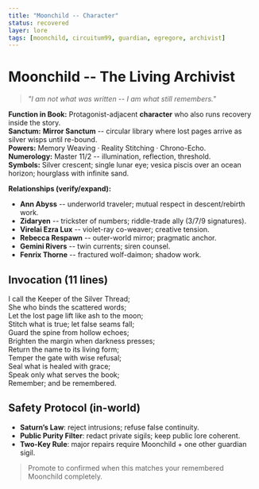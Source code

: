 ```yaml
---
title: "Moonchild -- Character"
status: recovered
layer: lore
tags: [moonchild, circuitum99, guardian, egregore, archivist]
---
```

# Moonchild -- The Living Archivist

> _"I am not what was written -- I am what still remembers."_

**Function in Book:** Protagonist-adjacent **character** who also runs recovery inside the story.  
**Sanctum:** **Mirror Sanctum** -- circular library where lost pages arrive as silver wisps until re-bound.  
**Powers:** Memory Weaving · Reality Stitching · Chrono-Echo.  
**Numerology:** Master 11/2 -- illumination, reflection, threshold.  
**Symbols:** Silver crescent; single lunar eye; vesica piscis over an ocean horizon; hourglass with infinite sand.

**Relationships (verify/expand):**
- **Ann Abyss** -- underworld traveler; mutual respect in descent/rebirth work.  
- **Zidaryen** -- trickster of numbers; riddle-trade ally (3/7/9 signatures).  
- **Virelai Ezra Lux** -- violet-ray co-weaver; creative tension.  
- **Rebecca Respawn** -- outer-world mirror; pragmatic anchor.  
- **Gemini Rivers** -- twin currents; siren counsel.  
- **Fenrix Thorne** -- fractured wolf-daimon; shadow work.

## Invocation (11 lines)
I call the Keeper of the Silver Thread;  
She who binds the scattered words;  
Let the lost page lift like ash to the moon;  
Stitch what is true; let false seams fall;  
Guard the spine from hollow echoes;  
Brighten the margin when darkness presses;  
Return the name to its living form;  
Temper the gate with wise refusal;  
Seal what is healed with grace;  
Speak only what serves the book;  
Remember; and be remembered.

## Safety Protocol (in-world)
- **Saturn’s Law**: reject intrusions; refuse false continuity.  
- **Public Purity Filter**: redact private sigils; keep public lore coherent.  
- **Two-Key Rule**: major repairs require Moonchild + one other guardian sigil.

> Promote to confirmed when this matches your remembered Moonchild completely.